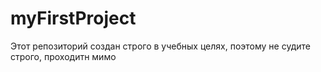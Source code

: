 # myFirstProject
Этот репозиторий создан строго в учебных целях, поэтому не судите строго, проходитн мимо 
